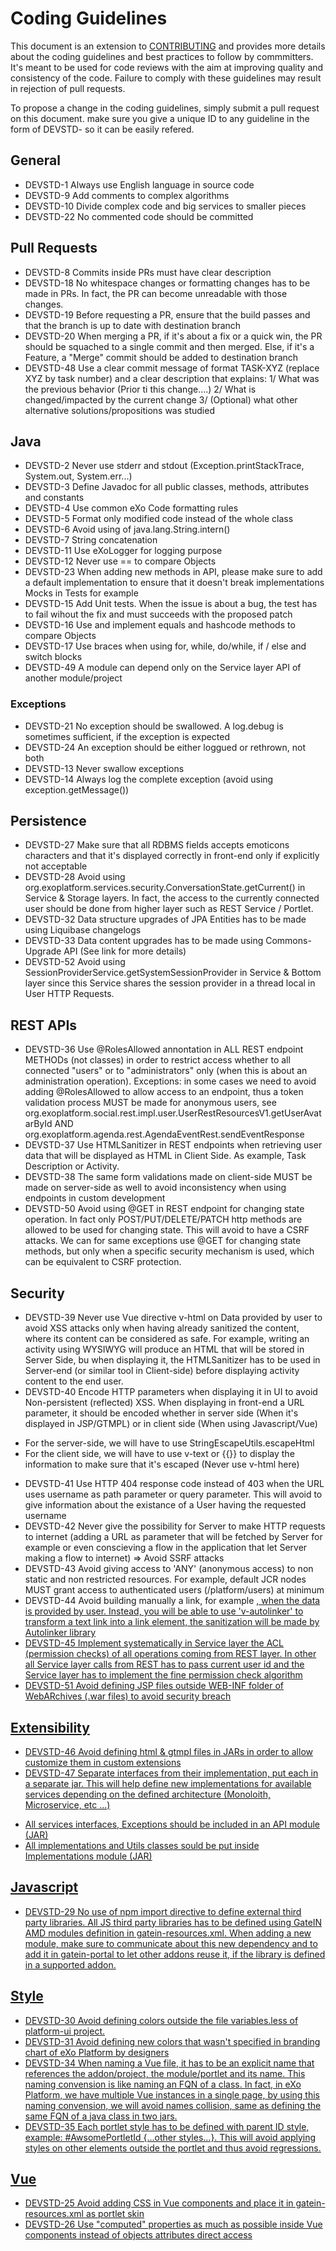 # Coding Guidelines

This document is an extension to [CONTRIBUTING](./CONTRIBUTING.md) and provides more details about the coding guidelines and best practices to follow by commmitters.
It's meant to be used for code reviews with the aim at improving quality and consistency of the code. Failure to comply with these guidelines may result in rejection of pull requests.

To propose a change in the coding guidelines, simply submit a pull request on this document. make sure you give a unique ID to any guideline in the form of DEVSTD-<ID> so it can be easily refered.

## General

* DEVSTD-1	Always use English language in source code
* DEVSTD-9	Add comments to complex algorithms
* DEVSTD-10	Divide complex code and big services to smaller pieces
* DEVSTD-22	No commented code should be committed  
  
## Pull Requests
* DEVSTD-8	Commits inside PRs must have clear description
* DEVSTD-18	No whitespace changes or formatting changes has to be made in PRs. In fact, the PR can become unreadable with those changes.
* DEVSTD-19	Before requesting a PR, ensure that the build passes and that the branch is up to date with destination branch
* DEVSTD-20	When merging a PR, if it's about a fix or a quick win, the PR should be squached to a single commit and then merged. Else, if it's a Feature, a "Merge" commit should be added to destination branch
* DEVSTD-48	Use a clear commit message of format TASK-XYZ (replace XYZ by task number) and a clear description that explains:
1/ What was the previous behavior (Prior ti this change....)
2/ What is changed/impacted by the current change
3/ (Optional) what other alternative solutions/propositions was studied
  
  
## Java

* DEVSTD-2	Never use stderr and stdout (Exception.printStackTrace, System.out, System.err...)
* DEVSTD-3	Define Javadoc for all public classes, methods, attributes and constants
* DEVSTD-4	Use common eXo Code formatting rules
* DEVSTD-5	Format only modified code instead of the whole class
* DEVSTD-6	Avoid using of java.lang.String.intern()
* DEVSTD-7	String concatenation
* DEVSTD-11	Use eXoLogger for logging purpose
* DEVSTD-12	Never use == to compare Objects
* DEVSTD-23	When adding new methods in API, please make sure to add a default implementation to ensure that it doesn't break implementations Mocks in Tests for example
* DEVSTD-15	Add Unit tests. When the issue is about a bug, the test has to fail wihout the fix and must succeeds with the proposed patch
* DEVSTD-16	Use and implement equals and hashcode methods to compare Objects
* DEVSTD-17	Use braces when using for, while, do/while, if / else and switch blocks
* DEVSTD-49	A module can depend only on the Service layer API of another module/project
  
### Exceptions  
  
* DEVSTD-21	No exception should be swallowed. A log.debug is sometimes sufficient, if the exception is expected
* DEVSTD-24	An exception should be either loggued or rethrown, not both
* DEVSTD-13	Never swallow exceptions
* DEVSTD-14	Always log the complete exception (avoid using exception.getMessage())

## Persistence  
  
* DEVSTD-27	Make sure that all RDBMS fields accepts emoticons characters and that it's displayed correctly in front-end only if explicitly not acceptable 
* DEVSTD-28	Avoid using org.exoplatform.services.security.ConversationState.getCurrent() in Service & Storage layers. In fact, the access to the currently connected user should be done from higher layer such as REST Service / Portlet. 
* DEVSTD-32	Data structure upgrades of JPA Entities has to be made using Liquibase changelogs
* DEVSTD-33	Data content upgrades has to be made using Commons-Upgrade API (See link for more details)    
* DEVSTD-52	Avoid using SessionProviderService.getSystemSessionProvider in Service & Bottom layer since this Service shares the session provider in a thread local in User HTTP Requests.


## REST APIs
  
* DEVSTD-36	Use @RolesAllowed annontation in ALL REST endpoint METHODs (not classes) in order to restrict access whether to all connected "users" or to "administrators" only (when this is about an administration operation).
Exceptions: in some cases we need to avoid adding @RolesAllowed to allow access to an endpoint, thus a token validation process MUST be made for anonymous users, see org.exoplatform.social.rest.impl.user.UserRestResourcesV1.getUserAvatarById AND org.exoplatform.agenda.rest.AgendaEventRest.sendEventResponse
* DEVSTD-37	Use HTMLSanitizer in REST endpoints when retrieving user data that will be displayed as HTML in Client Side. As example, Task Description or Activity.
* DEVSTD-38	The same form validations made on client-side MUST be made on server-side as well to avoid inconsistency when using endpoints in custom development
* DEVSTD-50	Avoid using @GET in REST endpoint for changing state operation. In fact only POST/PUT/DELETE/PATCH http methods are allowed to be used for changing state. This will avoid to have a CSRF attacks. We can for same exceptions use @GET for changing state methods, but only when a specific security mechanism is used, which can be equivalent to CSRF protection.

## Security
  
 * DEVSTD-39	Never use Vue directive v-html on Data provided by user to avoid XSS attacks only when having already sanitized the content, where its content can be considered as safe. For example, writing an activity using WYSIWYG will produce an HTML that will be stored in Server Side, bu when displaying it, the HTMLSanitizer has to be used in Server-end (or similar tool in Client-side) before displaying activity content to the end user.
 * DEVSTD-40	Encode HTTP parameters when displaying it in UI to avoid Non-persistent (reflected) XSS. When displaying in front-end a URL parameter, it should be encoded whether in server side (When it's displayed in JSP/GTMPL) or in client side (When using Javascript/Vue)
- For the server-side, we will have to use StringEscapeUtils.escapeHtml
- For the client side, we will have to use v-text or {{}} to display the information to make sure that it's escaped (Never use v-html here)
 * DEVSTD-41	Use HTTP 404 response code instead of 403 when the URL uses username as path parameter or query parameter. This will avoid to give information about the existance of a User having the requested username
 * DEVSTD-42	Never give the possibility for Server to make HTTP requests to internet (adding a URL as parameter that will be fetched by Server for example or even conscieving a flow in the application that let Server making a flow to internet) => Avoid SSRF attacks
 * DEVSTD-43	Avoid giving access to 'ANY' (anonymous access) to non static and non restricted resources. For example, default JCR nodes MUST grant access to authenticated users (/platform/users) at minimum
 * DEVSTD-44	Avoid building manually a link, for example <a href="USER_DATA">, when the data is provided by user. Instead, you will be able to use 'v-autolinker' to transform a text link into a link element, the sanitization will be made by Autolinker library
 * DEVSTD-45	Implement systematically in Service layer the ACL (permission checks) of all operations coming from REST layer. In other all Service layer calls from REST has to pass current user id and the Service layer has to implement the fine permission check algorithm
 * DEVSTD-51	Avoid defining JSP files outside WEB-INF folder of WebARchives (.war files) to avoid security breach
  
## Extensibility  
  
  * DEVSTD-46	Avoid defining html & gtmpl files in JARs in order to allow customize them in custom extensions
  * DEVSTD-47	Separate interfaces from their implementation, put each in a separate jar. This will help define new implementations for available services depending on the defined architecture (Monoloith, Microservice, etc ...)
 - All services interfaces, Exceptions should be included in an API module (JAR)
 - All implementations and Utils classes sould be put inside Implementations module (JAR)


## Javascript
  
* DEVSTD-29	No use of npm import directive to define external third party libraries. All JS third party libraries has to be defined using GateIN AMD modules definition in gatein-resources.xml. When adding a new module, make sure to communicate about this new dependency and to add it in gatein-portal to let other addons reuse it, if the library is defined in a supported addon.

  
## Style
* DEVSTD-30	Avoid defining colors outside the file variables.less of platform-ui project.
* DEVSTD-31	Avoid defining new colors that wasn't specified in branding chart of eXo Platform by designers
* DEVSTD-34	When naming a Vue file, it has to be an explicit name that references the addon/project, the module/portlet and its name. This naming convension is like naming an FQN of a class. In fact, in eXo Platform, we have multiple Vue instances in a single page, by using this naming convension, we will avoid names collision, same as defining the same FQN of a java class in two jars.
* DEVSTD-35	Each portlet style has to be defined with parent ID style, example: #AwsomePortletId {...other styles...}. This will avoid applying styles on other elements outside the portlet and thus avoid regressions.
  
 ## Vue
  
 * DEVSTD-25	Avoid adding CSS in Vue components and place it in gatein-resources.xml as portlet skin
 * DEVSTD-26	Use "computed" properties as much as possible inside Vue components instead of objects attributes direct access

